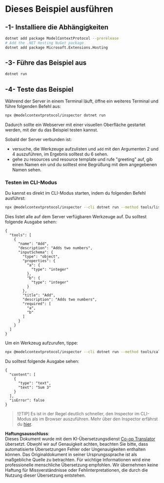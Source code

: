 <!--
CO_OP_TRANSLATOR_METADATA:
{
  "original_hash": "d1954cd45a2563dfea43bfe48cccb0c8",
  "translation_date": "2025-05-16T15:11:11+00:00",
  "source_file": "03-GettingStarted/01-first-server/solution/dotnet/README.md",
  "language_code": "de"
}
-->
# Dieses Beispiel ausführen

## -1- Installiere die Abhängigkeiten

```bash
dotnet add package ModelContextProtocol --prerelease
# Add the .NET Hosting NuGet package
dotnet add package Microsoft.Extensions.Hosting
```

## -3- Führe das Beispiel aus


```bash
dotnet run
```

## -4- Teste das Beispiel

Während der Server in einem Terminal läuft, öffne ein weiteres Terminal und führe folgenden Befehl aus:

```bash
npx @modelcontextprotocol/inspector dotnet run
```

Dadurch sollte ein Webserver mit einer visuellen Oberfläche gestartet werden, mit der du das Beispiel testen kannst.

Sobald der Server verbunden ist:

- versuche, die Werkzeuge aufzulisten und `add` mit den Argumenten 2 und 4 auszuführen, im Ergebnis solltest du 6 sehen.
- gehe zu resources und resource template und rufe "greeting" auf, gib einen Namen ein und du solltest eine Begrüßung mit dem angegebenen Namen sehen.

### Testen im CLI-Modus

Du kannst es direkt im CLI-Modus starten, indem du folgenden Befehl ausführst:

```bash
npx @modelcontextprotocol/inspector --cli dotnet run --method tools/list
```

Dies listet alle auf dem Server verfügbaren Werkzeuge auf. Du solltest folgende Ausgabe sehen:

```text
{
  "tools": [
    {
      "name": "Add",
      "description": "Adds two numbers",
      "inputSchema": {
        "type": "object",
        "properties": {
          "a": {
            "type": "integer"
          },
          "b": {
            "type": "integer"
          }
        },
        "title": "Add",
        "description": "Adds two numbers",
        "required": [
          "a",
          "b"
        ]
      }
    }
  ]
}
```

Um ein Werkzeug aufzurufen, tippe:

```bash
npx @modelcontextprotocol/inspector --cli dotnet run --method tools/call --tool-name Add --tool-arg a=1 --tool-arg b=2
```

Du solltest folgende Ausgabe sehen:

```text
{
  "content": [
    {
      "type": "text",
      "text": "Sum 3"
    }
  ],
  "isError": false
}
```

> ![!TIP]
> Es ist in der Regel deutlich schneller, den Inspector im CLI-Modus als im Browser auszuführen.
> Mehr über den Inspector erfährst du [hier](https://github.com/modelcontextprotocol/inspector).

**Haftungsausschluss**:  
Dieses Dokument wurde mit dem KI-Übersetzungsdienst [Co-op Translator](https://github.com/Azure/co-op-translator) übersetzt. Obwohl wir auf Genauigkeit achten, beachten Sie bitte, dass automatisierte Übersetzungen Fehler oder Ungenauigkeiten enthalten können. Das Originaldokument in seiner Ursprungssprache ist als maßgebliche Quelle zu betrachten. Für wichtige Informationen wird eine professionelle menschliche Übersetzung empfohlen. Wir übernehmen keine Haftung für Missverständnisse oder Fehlinterpretationen, die durch die Nutzung dieser Übersetzung entstehen.